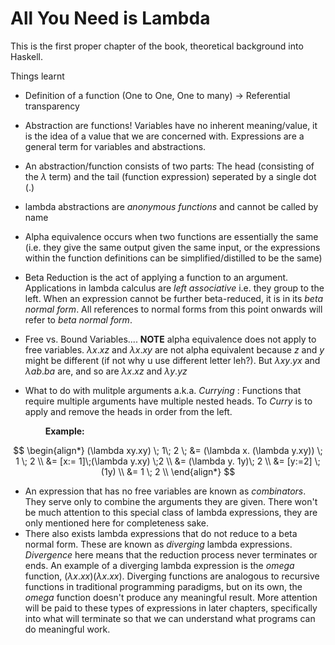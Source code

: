 # All You Need is Lambda

This is the first proper chapter of the book, theoretical background into Haskell. 

Things learnt

- Definition of a function (One to One, One to many) -> Referential transparency

- Abstraction are functions! Variables have no inherent meaning/value, it is the idea of a value that we are concerned with. Expressions are a general term for variables and abstractions.

- An abstraction/function consists of two parts: The head (consisting of the $\lambda$ term) and the tail (function expression) seperated by a single dot ($.$)

- lambda abstractions are _anonymous functions_ and cannot be called by name

- Alpha equivalence occurs when two functions are essentially the same (i.e. they give the same output given the same input, or the expressions within the function definitions can be simplified/distilled to be the same)

- Beta Reduction is the act of applying a function to an argument. Applications in lambda calculus are _left associative_ i.e. they group to the left. When an expression cannot be further beta-reduced, it is in its _beta normal form_. All references to normal forms from this point onwards will refer to _beta normal form_.

- Free vs. Bound Variables.... **NOTE** alpha equivalence does not apply to free variables. $\lambda x.xz$ and $\lambda x. xy$ are not alpha equivalent because $z$ and $y$ might be different (if not why u use different letter leh?). But $\lambda xy.yx$ and $\lambda ab.ba$ are, and so are $\lambda x.xz$ and $\lambda y.yz$ 

- What to do with mulitple arguments a.k.a. _Currying_ : Functions that require multiple arguments have multiple nested heads. To _Curry_ is to apply and remove the heads in order from the left. 

  $\hspace{2em} \textbf{Example:}$   

$$
\begin{align*}
(\lambda xy.xy) \; 1\; 2 \; &= (\lambda x. (\lambda y.xy)) \; 1 \; 2 \\
														&= [x:= 1]\;(\lambda y.xy) \;2 \\
                            &= (\lambda y. 1y)\; 2 \\
                            &= [y:=2] \; (1y) \\
                            &= 1 \; 2 \\
\end{align*}
$$

- An expression that has no free variables are known as _combinators_. They serve only to combine the arguments they are given. There won't be much attention to this special class of lambda expressions, they are only mentioned here for completeness sake.
- There also exists lambda expressions that do not reduce to a beta normal form. These are known as _diverging_ lambda expressions. _Divergence_ here means that the reduction process never terminates or ends. An example of a diverging lambda expression is the _omega_ function, $(\lambda x.xx)(\lambda x.xx)$. Diverging functions are analogous to recursive functions in traditional programming paradigms, but on its own, the _omega_ function doesn't produce any meaningful result. More attention will be paid to these types of expressions in later chapters, specifically into what will terminate so that we can understand what programs can do meaningful work. 